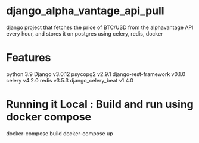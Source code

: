 # django_alpha_vantage_api_pull
django project that fetches the price of BTC/USD from the alphavantage API every hour, and stores it on postgres using celery, redis, docker

# Features
python 3.9
Django v3.0.12
psycopg2 v2.9.1
django-rest-framework v0.1.0
celery v4.2.0
redis v3.5.3
django_celery_beat v1.4.0

# Running it Local : Build and run using docker compose
docker-compose build
docker-compose up
